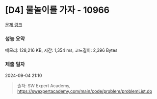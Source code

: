 # [D4] 물놀이를 가자 - 10966 

[문제 링크](https://swexpertacademy.com/main/code/problem/problemDetail.do?contestProbId=AXWXMZta-PsDFAST) 

### 성능 요약

메모리: 128,216 KB, 시간: 1,354 ms, 코드길이: 2,396 Bytes

### 제출 일자

2024-09-04 21:10



> 출처: SW Expert Academy, https://swexpertacademy.com/main/code/problem/problemList.do